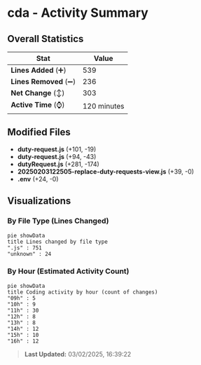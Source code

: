 # cda - Activity Summary 

## Overall Statistics

| Stat                   | Value                                                             |
| ---------------------- | ----------------------------------------------------------------- |
| **Lines Added** (➕)   | 539                                          |
| **Lines Removed** (➖) | 236                                        |
| **Net Change** (↕)    | 303                |
| **Active Time** (⌚)   | 120 minutes |


## Modified Files
- **duty-request.js** (+101, -19)
- **duty-request.js** (+94, -43)
- **dutyRequest.js** (+281, -174)
- **20250203122505-replace-duty-requests-view.js** (+39, -0)
- **.env** (+24, -0)

## Visualizations

### By File Type (Lines Changed)

```mermaid
pie showData
title Lines changed by file type
".js" : 751
"unknown" : 24
```

### By Hour (Estimated Activity Count)

```mermaid
pie showData
title Coding activity by hour (count of changes)
"09h" : 5
"10h" : 9
"11h" : 30
"12h" : 8
"13h" : 8
"14h" : 12
"15h" : 10
"16h" : 12
```


> **Last Updated:** 03/02/2025, 16:39:22